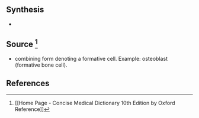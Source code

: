 ## Synthesis
- 
## Source [^1]
- combining form denoting a formative cell. Example: osteoblast (formative bone cell).
## References

[^1]: [[Home Page - Concise Medical Dictionary 10th Edition by Oxford Reference]]